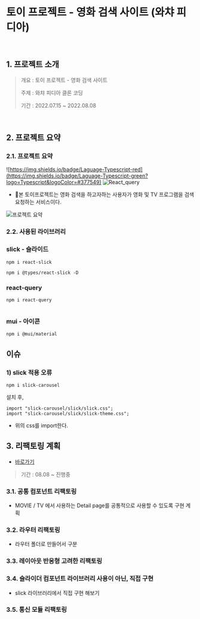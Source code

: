 # 토이 프로젝트 - 영화 검색 사이트 (와챠 피디아)

<br/>

## 1. 프로젝트 소개

> 개요 : 토이 프로젝트 - 영화 검색 사이트
>
> 주제 : 와챠 피디아 클론 코딩
>
> 기간 : 2022.07.15 ~ 2022.08.08

<br/>

## 2. 프로젝트 요약

### 2.1. 프로젝트 요약

![https://img.shields.io/badge/Laguage-Typescript-red](https://img.shields.io/badge/Laguage-Typescript-green?logo=Typescript&logoColor=#377549) ![React_query](https://img.shields.io/badge/Libarary-React_Query-green?logo=reactquery&logoColor=#377549)

- 📌본 토이프로젝트는 영화 검색을 하고자하는 사용자가 영화 및 TV 프로그램을 검색 요청하는 서비스이다.

![프로젝트 요약](https://github.com/ohtaekwon/ohtaekwon/blob/master/img/WATCHA.png?raw=true)

### 2.2. 사용된 라이브러리

### slick - 슬라이드

```shell
npm i react-slick
```

```shell
npm i @types/react-slick -D
```

### react-query

```shell
npm i react-query
```

```shell

```

### mui - 아이콘

```shell
npm i @mui/material
```

## 이슈

### 1) slick 적용 오류

```shell
npm i slick-carousel
```

설치 후,

```tsx
import "slick-carousel/slick/slick.css";
import "slick-carousel/slick/slick-theme.css";
```

- 위의 css를 import한다.

## 3. 리팩토링 계획

- [바로가기](https://github.com/ohtaekwon/Refactoring-Typescript-watcha)

> 기간 : 08.08 ~ 진행중

### 3.1. 공통 컴포넌트 리팩토링

- MOVIE / TV 에서 사용하는 Detail page를 공통적으로 사용할 수 있도록 구현 계획

### 3.2. 라우터 리팩토링

- 라우터 폴더로 만들어서 구분

### 3.3. 레이아웃 반응형 고려한 리팩토링

### 3.4. 슬라이더 컴포넌트 라이브러리 사용이 아닌, 직접 구현

- slick 라이브러리에서 직접 구현 해보기

### 3.5. 통신 모듈 리팩토링
